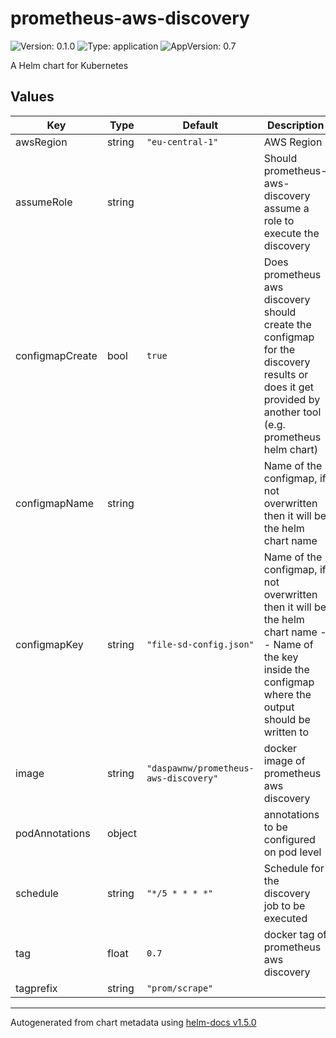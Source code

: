 # prometheus-aws-discovery

![Version: 0.1.0](https://img.shields.io/badge/Version-0.1.0-informational?style=flat-square) ![Type: application](https://img.shields.io/badge/Type-application-informational?style=flat-square) ![AppVersion: 0.7](https://img.shields.io/badge/AppVersion-0.7-informational?style=flat-square)

A Helm chart for Kubernetes

## Values

| Key | Type | Default | Description |
|-----|------|---------|-------------|
| awsRegion | string | `"eu-central-1"` | AWS Region |
| assumeRole | string |  | Should prometheus-aws-discovery assume a role to execute the discovery | 
| configmapCreate | bool | `true` | Does prometheus aws discovery should create the configmap for the discovery results or does it get provided by another tool (e.g. prometheus helm chart) |
| configmapName | string |  | Name of the configmap, if not overwritten then it will be the helm chart name |
| configmapKey | string | `"file-sd-config.json"` | Name of the configmap, if not overwritten then it will be the helm chart name -- Name of the key inside the configmap where the output should be written to |
| image | string | `"daspawnw/prometheus-aws-discovery"` | docker image of prometheus aws discovery |
| podAnnotations | object |  | annotations to be configured on pod level | 
| schedule | string | `"*/5 * * * *"` | Schedule for the discovery job to be executed |
| tag | float | `0.7` | docker tag of prometheus aws discovery |
| tagprefix | string | `"prom/scrape"` |  |

----------------------------------------------
Autogenerated from chart metadata using [helm-docs v1.5.0](https://github.com/norwoodj/helm-docs/releases/v1.5.0)
